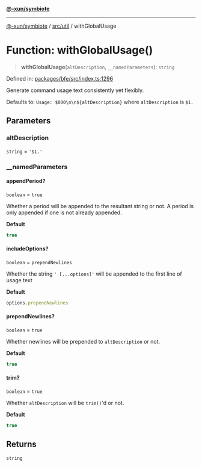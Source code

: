 [**@-xun/symbiote**](../../../README.md)

***

[@-xun/symbiote](../../../README.md) / [src/util](../README.md) / withGlobalUsage

# Function: withGlobalUsage()

> **withGlobalUsage**(`altDescription`, `__namedParameters`): `string`

Defined in: [packages/bfe/src/index.ts:1296](https://github.com/Xunnamius/symbiote/blob/16e65ca9568c2c290d9cbc170fcee40ca3a63520/packages/bfe/src/index.ts#L1296)

Generate command usage text consistently yet flexibly.

Defaults to: `Usage: $000\n\n${altDescription}` where `altDescription` is
`$1.`

## Parameters

### altDescription

`string` = `'$1.'`

### \_\_namedParameters

#### appendPeriod?

`boolean` = `true`

Whether a period will be appended to the resultant string or not. A
period is only appended if one is not already appended.

**Default**

```ts
true
```

#### includeOptions?

`boolean` = `prependNewlines`

Whether the string `' [...options]'` will be appended to the first line of usage text

**Default**

```ts
options.prependNewlines
```

#### prependNewlines?

`boolean` = `true`

Whether newlines will be prepended to `altDescription` or not.

**Default**

```ts
true
```

#### trim?

`boolean` = `true`

Whether `altDescription` will be `trim()`'d or not.

**Default**

```ts
true
```

## Returns

`string`
